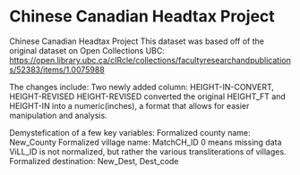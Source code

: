 # Chinese Canadian Headtax Project
Chinese Canadian Headtax Project
This dataset was based off of the original dataset on Open Collections UBC: 
https://open.library.ubc.ca/cIRcle/collections/facultyresearchandpublications/52383/items/1.0075988

The changes include: 
Two newly added column: HEIGHT-IN-CONVERT, HEIGHT-REVISED 
HEIGHT-REVISED converted the original HEIGHT_FT and HEIGHT-IN into a numeric(inches), a format that allows for easier manipulation and analysis. 

Demystefication of a few key variables:
Formalized county name: New_County
Formalized village name: MatchCH_ID   0 means missing data 
ViLL_ID is not normalized, but rather the various transliterations of villages.
Formalized destination: New_Dest, Dest_code 
